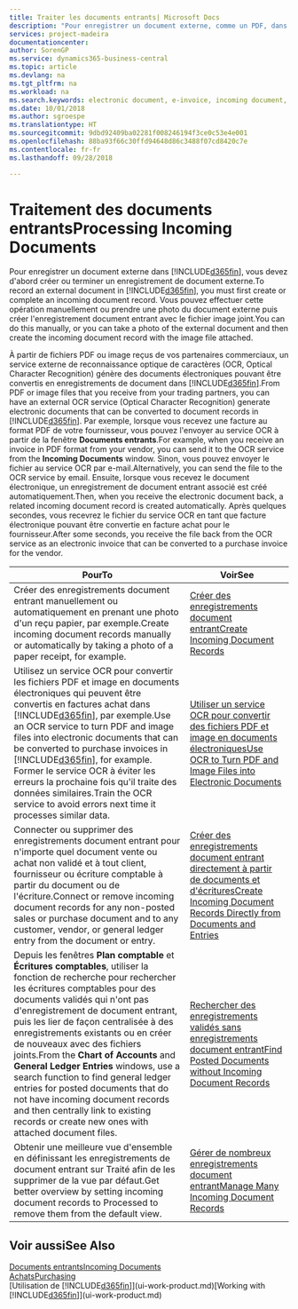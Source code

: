 ```yaml
---
title: Traiter les documents entrants| Microsoft Docs
description: "Pour enregistrer un document externe, comme un PDF, dans Business Central, vous devez d'abord créer ou terminer un enregistrement de document externe."
services: project-madeira
documentationcenter: 
author: SorenGP
ms.service: dynamics365-business-central
ms.topic: article
ms.devlang: na
ms.tgt_pltfrm: na
ms.workload: na
ms.search.keywords: electronic document, e-invoice, incoming document, OCR, ecommerce, document exchange, import invoice
ms.date: 10/01/2018
ms.author: sgroespe
ms.translationtype: HT
ms.sourcegitcommit: 9dbd92409ba02281f008246194f3ce0c53e4e001
ms.openlocfilehash: 88ba93f66c30ffd94648d86c3488f07cd8420c7e
ms.contentlocale: fr-fr
ms.lasthandoff: 09/28/2018

---
```

# <a name="processing-incoming-documents"></a><span data-ttu-id="c4862-103">Traitement des documents entrants</span><span class="sxs-lookup"><span data-stu-id="c4862-103">Processing Incoming Documents</span></span>
<span data-ttu-id="c4862-104">Pour enregistrer un document externe dans [!INCLUDE[d365fin](includes/d365fin_md.md)], vous devez d'abord créer ou terminer un enregistrement de document externe.</span><span class="sxs-lookup"><span data-stu-id="c4862-104">To record an external document in [!INCLUDE[d365fin](includes/d365fin_md.md)], you must first create or complete an incoming document record.</span></span> <span data-ttu-id="c4862-105">Vous pouvez effectuer cette opération manuellement ou prendre une photo du document externe puis créer l'enregistrement document entrant avec le fichier image joint.</span><span class="sxs-lookup"><span data-stu-id="c4862-105">You can do this manually, or you can take a photo of the external document and then create the incoming document record with the image file attached.</span></span>

<span data-ttu-id="c4862-106">À partir de fichiers PDF ou image reçus de vos partenaires commerciaux, un service externe de reconnaissance optique de caractères (OCR, Optical Character Recognition) génère des documents électroniques pouvant être convertis en enregistrements de document dans [!INCLUDE[d365fin](includes/d365fin_md.md)].</span><span class="sxs-lookup"><span data-stu-id="c4862-106">From PDF or image files that you receive from your trading partners, you can have an external OCR service (Optical Character Recognition) generate electronic documents that can be converted to document records in [!INCLUDE[d365fin](includes/d365fin_md.md)].</span></span> <span data-ttu-id="c4862-107">Par exemple, lorsque vous recevez une facture au format PDF de votre fournisseur, vous pouvez l'envoyer au service OCR à partir de la fenêtre **Documents entrants**.</span><span class="sxs-lookup"><span data-stu-id="c4862-107">For example, when you receive an invoice in PDF format from your vendor, you can send it to the OCR service from the **Incoming Documents** window.</span></span> <span data-ttu-id="c4862-108">Sinon, vous pouvez envoyer le fichier au service OCR par e-mail.</span><span class="sxs-lookup"><span data-stu-id="c4862-108">Alternatively, you can send the file to the OCR service by email.</span></span> <span data-ttu-id="c4862-109">Ensuite, lorsque vous recevez le document électronique, un enregistrement de document entrant associé est créé automatiquement.</span><span class="sxs-lookup"><span data-stu-id="c4862-109">Then, when you receive the electronic document back, a related incoming document record is created automatically.</span></span> <span data-ttu-id="c4862-110">Après quelques secondes, vous recevrez le fichier du service OCR en tant que facture électronique pouvant être convertie en facture achat pour le fournisseur.</span><span class="sxs-lookup"><span data-stu-id="c4862-110">After some seconds, you receive the file back from the OCR service as an electronic invoice that can be converted to a purchase invoice for the vendor.</span></span>

| <span data-ttu-id="c4862-111">Pour</span><span class="sxs-lookup"><span data-stu-id="c4862-111">To</span></span> | <span data-ttu-id="c4862-112">Voir</span><span class="sxs-lookup"><span data-stu-id="c4862-112">See</span></span> |
| --- | --- |
| <span data-ttu-id="c4862-113">Créer des enregistrements document entrant manuellement ou automatiquement en prenant une photo d'un reçu papier, par exemple.</span><span class="sxs-lookup"><span data-stu-id="c4862-113">Create incoming document records manually or automatically by taking a photo of a paper receipt, for example.</span></span> |[<span data-ttu-id="c4862-114">Créer des enregistrements document entrant</span><span class="sxs-lookup"><span data-stu-id="c4862-114">Create Incoming Document Records</span></span>](across-how-create-income-document-records.md) |
| <span data-ttu-id="c4862-115">Utilisez un service OCR pour convertir les fichiers PDF et image en documents électroniques qui peuvent être convertis en factures achat dans [!INCLUDE[d365fin](includes/d365fin_md.md)], par exemple.</span><span class="sxs-lookup"><span data-stu-id="c4862-115">Use an OCR service to turn PDF and image files into electronic documents that can be converted to purchase invoices in [!INCLUDE[d365fin](includes/d365fin_md.md)], for example.</span></span> <span data-ttu-id="c4862-116">Former le service OCR à éviter les erreurs la prochaine fois qu'il traite des données similaires.</span><span class="sxs-lookup"><span data-stu-id="c4862-116">Train the OCR service to avoid errors next time it processes similar data.</span></span> |[<span data-ttu-id="c4862-117">Utiliser un service OCR pour convertir des fichiers PDF et image en documents électroniques</span><span class="sxs-lookup"><span data-stu-id="c4862-117">Use OCR to Turn PDF and Image Files into Electronic Documents</span></span>](across-how-use-ocr-pdf-images-files.md) |
| <span data-ttu-id="c4862-118">Connecter ou supprimer des enregistrements document entrant pour n'importe quel document vente ou achat non validé et à tout client, fournisseur ou écriture comptable à partir du document ou de l'écriture.</span><span class="sxs-lookup"><span data-stu-id="c4862-118">Connect or remove incoming document records for any non-posted sales or purchase document and to any customer, vendor, or general ledger entry from the document or entry.</span></span> |[<span data-ttu-id="c4862-119">Créer des enregistrements document entrant directement à partir de documents et d'écritures</span><span class="sxs-lookup"><span data-stu-id="c4862-119">Create Incoming Document Records Directly from Documents and Entries</span></span>](across-how-connect-disconnect-income-document-records.md) |
| <span data-ttu-id="c4862-120">Depuis les fenêtres **Plan comptable** et **Écritures comptables**, utiliser la fonction de recherche pour rechercher les écritures comptables pour des documents validés qui n'ont pas d'enregistrement de document entrant, puis les lier de façon centralisée à des enregistrements existants ou en créer de nouveaux avec des fichiers joints.</span><span class="sxs-lookup"><span data-stu-id="c4862-120">From the **Chart of Accounts** and **General Ledger Entries** windows, use a search function to find general ledger entries for posted documents that do not have incoming document records and then centrally link to existing records or create new ones with attached document files.</span></span> |[<span data-ttu-id="c4862-121">Rechercher des enregistrements validés sans enregistrements document entrant</span><span class="sxs-lookup"><span data-stu-id="c4862-121">Find Posted Documents without Incoming Document Records</span></span>](across-how-find-posted-documents-without-income-document-records.md) |
| <span data-ttu-id="c4862-122">Obtenir une meilleure vue d'ensemble en définissant les enregistrements de document entrant sur Traité afin de les supprimer de la vue par défaut.</span><span class="sxs-lookup"><span data-stu-id="c4862-122">Get better overview by setting incoming document records to Processed to remove them from the default view.</span></span> |[<span data-ttu-id="c4862-123">Gérer de nombreux enregistrements document entrant</span><span class="sxs-lookup"><span data-stu-id="c4862-123">Manage Many Incoming Document Records</span></span>](across-how-manage-many-income-document-records.md) |

## <a name="see-also"></a><span data-ttu-id="c4862-124">Voir aussi</span><span class="sxs-lookup"><span data-stu-id="c4862-124">See Also</span></span>
[<span data-ttu-id="c4862-125">Documents entrants</span><span class="sxs-lookup"><span data-stu-id="c4862-125">Incoming Documents</span></span>](across-income-documents.md)  
[<span data-ttu-id="c4862-126">Achats</span><span class="sxs-lookup"><span data-stu-id="c4862-126">Purchasing</span></span>](purchasing-manage-purchasing.md)  
<span data-ttu-id="c4862-127">[Utilisation de [!INCLUDE[d365fin](includes/d365fin_md.md)]](ui-work-product.md)</span><span class="sxs-lookup"><span data-stu-id="c4862-127">[Working with [!INCLUDE[d365fin](includes/d365fin_md.md)]](ui-work-product.md)</span></span>

